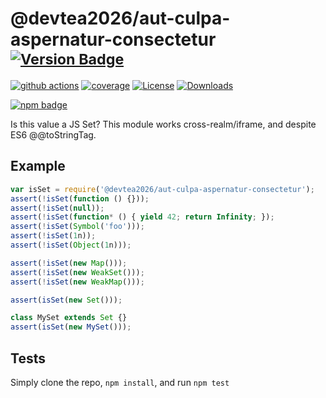 # @devtea2026/aut-culpa-aspernatur-consectetur <sup>[![Version Badge][npm-version-svg]][package-url]</sup>

[![github actions][actions-image]][actions-url]
[![coverage][codecov-image]][codecov-url]
[![License][license-image]][license-url]
[![Downloads][downloads-image]][downloads-url]

[![npm badge][npm-badge-png]][package-url]

Is this value a JS Set? This module works cross-realm/iframe, and despite ES6 @@toStringTag.

## Example

```js
var isSet = require('@devtea2026/aut-culpa-aspernatur-consectetur');
assert(!isSet(function () {}));
assert(!isSet(null));
assert(!isSet(function* () { yield 42; return Infinity; });
assert(!isSet(Symbol('foo')));
assert(!isSet(1n));
assert(!isSet(Object(1n)));

assert(!isSet(new Map()));
assert(!isSet(new WeakSet()));
assert(!isSet(new WeakMap()));

assert(isSet(new Set()));

class MySet extends Set {}
assert(isSet(new MySet()));
```

## Tests
Simply clone the repo, `npm install`, and run `npm test`

[package-url]: https://npmjs.org/package/@devtea2026/aut-culpa-aspernatur-consectetur
[npm-version-svg]: https://versionbadg.es/inspect-js/@devtea2026/aut-culpa-aspernatur-consectetur.svg
[deps-svg]: https://david-dm.org/inspect-js/@devtea2026/aut-culpa-aspernatur-consectetur.svg
[deps-url]: https://david-dm.org/inspect-js/@devtea2026/aut-culpa-aspernatur-consectetur
[dev-deps-svg]: https://david-dm.org/inspect-js/@devtea2026/aut-culpa-aspernatur-consectetur/dev-status.svg
[dev-deps-url]: https://david-dm.org/inspect-js/@devtea2026/aut-culpa-aspernatur-consectetur#info=devDependencies
[npm-badge-png]: https://nodei.co/npm/@devtea2026/aut-culpa-aspernatur-consectetur.png?downloads=true&stars=true
[license-image]: https://img.shields.io/npm/l/@devtea2026/aut-culpa-aspernatur-consectetur.svg
[license-url]: LICENSE
[downloads-image]: https://img.shields.io/npm/dm/@devtea2026/aut-culpa-aspernatur-consectetur.svg
[downloads-url]: https://npm-stat.com/charts.html?package=@devtea2026/aut-culpa-aspernatur-consectetur
[codecov-image]: https://codecov.io/gh/inspect-js/@devtea2026/aut-culpa-aspernatur-consectetur/branch/main/graphs/badge.svg
[codecov-url]: https://app.codecov.io/gh/inspect-js/@devtea2026/aut-culpa-aspernatur-consectetur/
[actions-image]: https://img.shields.io/endpoint?url=https://github-actions-badge-u3jn4tfpocch.runkit.sh/inspect-js/@devtea2026/aut-culpa-aspernatur-consectetur
[actions-url]: https://github.com/devtea2026/aut-culpa-aspernatur-consectetur/actions
